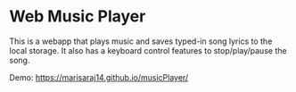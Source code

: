 # Web Music Player
This is a webapp that plays music and saves typed-in song lyrics to the local storage. It also has a keyboard control features to stop/play/pause the song.

Demo: 
https://marisaraj14.github.io/musicPlayer/
